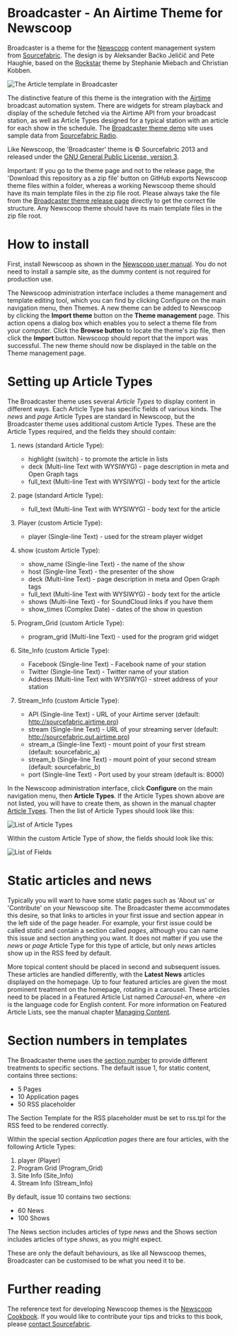 Broadcaster - An Airtime Theme for Newscoop
===========================================

Broadcaster is a theme for the [Newscoop](http://www.sourcefabric.org/en/newscoop/) content management system from [Sourcefabric](http://www.sourcefabric.org/). The design is by Aleksander Baćko Jeličič and Pete Haughie, based on the [Rockstar](https://github.com/newscoop/theme-Rockstar) theme by Stephanie Miebach and Christian Kobben.

![The Article template in Broadcaster](themethumbs/broadcaster-article.png)

The distinctive feature of this theme is the integration with the [Airtime](http://www.sourcefabric.org/en/airtime) broadcast automation system. There are widgets for stream playback and display of the schedule fetched via the Airtime API from your broadcast station, as well as Article Types designed for a typical station with an article for each show in the schedule. The [Broadcaster theme demo](http://broadcaster.lab.sourcefabric.org/) site uses sample data from [Sourcefabric Radio](http://radio.sourcefabric.org/).

Like Newscoop, the 'Broadcaster' theme is &copy; Sourcefabric 2013 and released under the [GNU General Public License, version 3](https://www.gnu.org/licenses/gpl.html).

Important: If you go to the theme page and not to the release page, the 'Download this repository as a zip file' button on GitHub exports Newscoop theme files within a folder, whereas a working Newscoop theme should have its main template files in the zip file root. Please always take the file from the [Broadcaster theme release page](https://github.com/newscoop/theme-Broadcaster/releases) directly to get the correct file structure. Any Newscoop theme should have its main template files in the zip file root. 

How to install
==============

First, install Newscoop as shown in the [Newscoop user manual](http://sourcefabric.booktype.pro/newscoop-42-for-journalists-and-editors/system-requirements/). You do not need to install a sample site, as the dummy content is not required for production use.

The Newscoop administration interface includes a theme management and template editing tool, which you can find by clicking Configure on the main navigation menu, then Themes. A new theme can be added to Newscoop by clicking the **Import theme** button on the **Theme management** page. This action opens a dialog box which enables you to select a theme file from your computer. Click the **Browse button** to locate the theme's zip file, then click the **Import** button. Newscoop should report that the import was successful. The new theme should now be displayed in the table on the Theme management page.

Setting up Article Types
========================

The Broadcaster theme uses several *Article Types* to display content in different ways. Each Article Type has specific fields of various kinds. The *news* and *page* Article Types are standard in Newscoop, but the Broadcaster theme uses additional custom Article Types. These are the Article Types required, and the fields they should contain:

1. news (standard Article Type):
   * highlight (switch) - to promote the article in lists
   * deck (Multi-line Text with WYSIWYG) - page description in meta and Open Graph tags
   * full_text (Multi-line Text with WYSIWYG) - body text for the article

2. page (standard Article Type):
   * full_text (Multi-line Text with WYSIWYG) - body text for the article

3. Player (custom Article Type):
   * player (Single-line Text) - used for the stream player widget

4. show (custom Article Type):
   * show_name (Single-line Text) - the name of the show
   * host (Single-line Text) - the presenter of the show
   * deck (Multi-line Text) - page description in meta and Open Graph tags
   * full_text (Multi-line Text with WYSIWYG) - body text for the article
   * shows (Multi-line Text) - for SoundCloud links if you have them
   * show_times (Complex Date) - dates of the show in question

5. Program_Grid (custom Article Type):
   * program_grid (Multi-line Text) - used for the program grid widget

6. Site_Info (custom Article Type):
   * Facebook (Single-line Text) - Facebook name of your station
   * Twitter (Single-line Text) - Twitter name of your station
   * Address (Multi-line Text with WYSIWYG) - street address of your station

7. Stream_Info (custom Article Type):
   * API (Single-line Text) - URL of your Airtime server (default: http://sourcefabric.airtime.pro)
   * stream  (Single-line Text) - URL of your streaming server (default: http://sourcefabric.out.airtime.pro)
   * stream_a (Single-line Text) - mount point of your first stream (default: sourcefabric_a)
   * stream_b (Single-line Text) - mount point of your second stream (default: sourcefabric_b)
   * port (Single-line Text) - Port used by your stream (default is: 8000)

In the Newscoop administration interface, click **Configure** on the main navigation menu, then **Article Types**. If the Article Types shown above are not listed, you will have to create them, as shown in the manual chapter [Article Types](http://sourcefabric.booktype.pro/newscoop-42-for-journalists-and-editors/article-types/). Then the list of Article Types should look like this:

![List of Article Types](documentation/Screenshot-Article_Types.png)

Within the custom Article Type of *show*, the fields should look like this:

![List of Fields](documentation/Screenshot-Article_Type_Fields.png)

Static articles and news
========================

Typically you will want to have some static pages such as 'About us' or 'Contribute' on your Newscoop site. The Broadcaster theme accommodates this desire, so that links to articles in your first issue and section appear in the left side of the page header. For example, your first issue could be called *static* and contain a section called *pages*, although you can name this issue and section anything you want. It does not matter if you use the *news* or *page* Article Type for this type of article, but only *news* articles show up in the RSS feed by default.

More topical content should be placed in second and subsequent issues. These articles are handled differently, with the **Latest News** articles displayed on the homepage. Up to four featured articles are given the most prominent treatment on the homepage, rotating in a carousel. These articles need to be placed in a Featured Article List named *Carousel-en*, where *-en* is the language code for English content. For more information on Featured Article Lists, see the manual chapter [Managing Content](http://sourcefabric.booktype.pro/newscoop-42-for-journalists-and-editors/managing-content/).

Section numbers in templates
============================

The Broadcaster theme uses the [section number](http://sourcefabric.booktype.pro/newscoop-42-for-journalists-and-editors/creating-a-section/) to provide different treatments to specific sections. The default issue 1, for static content, contains three sections:

* 5 	Pages
* 10 	Application pages
* 50 	RSS placeholder

The Section Template for the RSS placeholder must be set to rss.tpl for the RSS feed to be rendered correctly.

Within the special section *Application pages* there are four articles, with the following Article Types:

1. player (Player)
2. Program Grid (Program_Grid)
3. Site Info (Site_Info)
4. Stream Info (Stream_Info)

By default, issue 10 contains two sections:

* 60 	News
* 100 	Shows

The News section includes articles of type *news* and the Shows section includes articles of type *shows*, as you might expect.

These are only the default behaviours, as like all Newscoop themes, Broadcaster can be customised to be what you need it to be.

Further reading
===============

The reference text for developing Newscoop themes is the [Newscoop Cookbook](http://manuals.sourcefabric.org/). If you would like to contribute your tips and tricks to this book, please [contact Sourcefabric](http://www.sourcefabric.org/en/about/contactus/).
